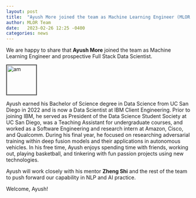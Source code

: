 ```yaml
---
layout: post
title:  "Ayush More joined the team as Machine Learning Engineer (MLOR Mentorship)."
author: MLOR Team
date:   2023-02-26 12:25 -0400
categories: news
---
```

<style>
.center {
  display: block;
  margin-left: auto;
  margin-right: auto;
  width: 50%;
}

figcaption {
  color: black;
  font-style: italic;
  padding: 2px;
  text-align: center;
}

img {
  border: 2px solid #555;
}
</style>
<script src="https://kit.fontawesome.com/7812f4f196.js" crossorigin="anonymous"></script>

We are happy to share that <b>Ayush More</b> <a href="https://www.linkedin.com/in/ayushmore/"><i class="fab fa-linkedin"></i></a> joined the team as Machine Learning Engineer and prospective Full Stack Data Scientist.

<img src="/teampics/ayush.PNG" class="rounded-corners" alt="am" width=80 height=80>

Ayush earned his Bachelor of Science degree in Data Science from UC San Diego in 2022 and is now a Data Scientist at IBM Client Engineering. Prior to joining IBM, he served as President of the Data Science Student Society at UC San Diego, was a Teaching Assistant for undergraduate courses, and worked as a Software Engineering and research intern at Amazon, Cisco, and Qualcomm. During his final year, he focused on researching adversarial training within deep fusion models and their applications in autonomous vehicles. In his free time, Ayush enjoys spending time with friends, working out, playing basketball, and tinkering with fun passion projects using new technologies. 

Ayush will work closely with his mentor <b>Zheng Shi</b><a href="https://www.linkedin.com/in/zhengmartinshi/"><i class="fab fa-linkedin"></i></a> and the rest of the team to push forward our capability in NLP and AI practice.

Welcome, Ayush!